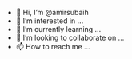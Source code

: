 - 👋 Hi, I’m @amirsubaih
- 👀 I’m interested in ...
- 🌱 I’m currently learning ...
- 💞️ I’m looking to collaborate on ...
- 📫 How to reach me ...

<!---
amirsubaih/amirsubaih is a ✨ special ✨ repository because its `README.md` (this file) appears on your GitHub profile.
You can click the Preview link to take a look at your changes.
--->
